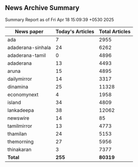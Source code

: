 <!-- @format -->
## News Archive Summary

Summary Report as of Fri Apr 18 15:09:39 +0530 2025

| News paper         | Today's Articles | Total Articles |
|--------------------|------------------|----------------|
| ada               | 7          | 2955        |
| adaderana-sinhala               | 24          | 6262        |
| adaderana-tamil               | 0          | 4896        |
| adaderana               | 13          | 4493        |
| aruna               | 15          | 4895        |
| dailymirror               | 14          | 3317        |
| dinamina               | 25          | 11328        |
| economynext               | 4          | 1958        |
| island               | 34          | 4809        |
| lankadeepa               | 38          | 12062        |
| newswire               | 14          | 85        |
| tamilmirror               | 13          | 4773        |
| thamilan               | 24          | 5153        |
| themorning               | 27          | 5956        |
| thinakaran               | 3          | 7377        |
| **Total**          | **255**      | **80319** |


